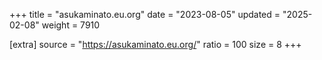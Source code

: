 +++
title = "asukaminato.eu.org"
date = "2023-08-05"
updated = "2025-02-08"
weight = 7910

[extra]
source = "https://asukaminato.eu.org/"
ratio = 100
size = 8
+++
